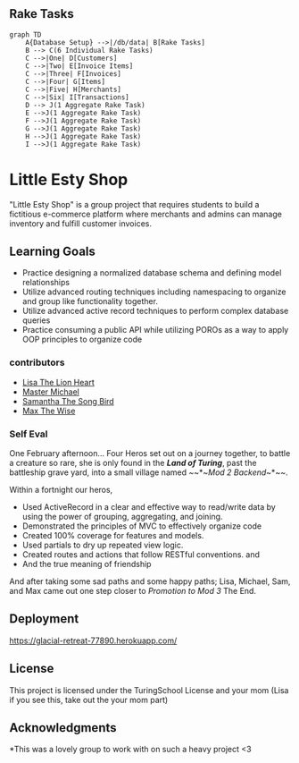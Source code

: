 # 

## Rake Tasks

```mermaid
graph TD
    A{Database Setup} -->|/db/data| B[Rake Tasks]
    B --> C(6 Individual Rake Tasks)
    C -->|One| D[Customers]
    C -->|Two| E[Invoice Items]
    C -->|Three| F[Invoices]
    C -->|Four| G[Items]
    C -->|Five| H[Merchants]
    C -->|Six| I[Transactions]
    D --> J(1 Aggregate Rake Task)
    E -->J(1 Aggregate Rake Task)
    F -->J(1 Aggregate Rake Task)
    G -->J(1 Aggregate Rake Task)
    H -->J(1 Aggregate Rake Task)
    I -->J(1 Aggregate Rake Task)
```



# Little Esty Shop

"Little Esty Shop" is a group project that requires students to build a fictitious e-commerce platform where merchants and admins can manage inventory and fulfill customer invoices.


## Learning Goals

- Practice designing a normalized database schema and defining model relationships
- Utilize advanced routing techniques including namespacing to organize and group like functionality together.
- Utilize advanced active record techniques to perform complex database queries
- Practice consuming a public API while utilizing POROs as a way to apply OOP principles to organize code

### contributors
 
 - [Lisa The Lion Heart](https://github.com/lisataylor5472)
 - [Master Michael ](https://github.com/michaeljhicks)
 - [Samantha The Song Bird](https://github.com/samivari)
 - [Max The Wise](https://github.com/MWagner3)

### Self Eval

One February afternoon...
Four Heros set out on a journey together, to battle a creature so rare, she is only found in the ***Land of Turing***, past the battleship grave yard, into a small village named *~*~*~_Mod 2 Backend_~*~*~*.

Within a fortnight our heros, 
- Used ActiveRecord in a clear and effective way to read/write data by using the power of grouping, aggregating, and joining.
- Demonstrated the principles of MVC to effectively organize code
- Created 100% coverage for features and models. 
- Used partials to dry up repeated view logic.
- Created routes and actions that follow RESTful conventions.
and
- And the true meaning of friendship

And after taking some sad paths and some happy paths; Lisa, Michael, Sam, and Max came out one step closer to *Promotion to Mod 3* 
The End.


## Deployment

https://glacial-retreat-77890.herokuapp.com/


## License

This project is licensed under the TuringSchool License and your mom (Lisa if you see this, take out the your mom part)

## Acknowledgments

*This was a lovely group to work with on such a heavy project <3


